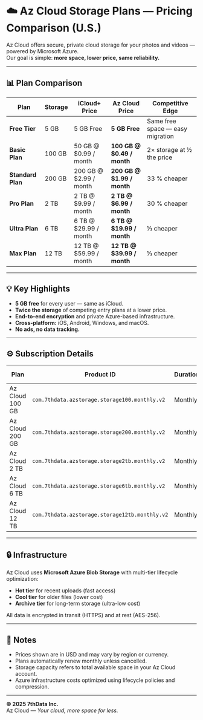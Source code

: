 # ☁️ Az Cloud Storage Plans — Pricing Comparison (U.S.)

Az Cloud offers secure, private cloud storage for your photos and videos — powered by Microsoft Azure.  
Our goal is simple: **more space, lower price, same reliability.**

---

## 📊 Plan Comparison

| Plan | Storage | iCloud+ Price | **Az Cloud Price** | Competitive Edge |
|------|----------|---------------|--------------------|------------------|
| **Free Tier** | 5 GB | 5 GB Free | **5 GB Free** | Same free space — easy migration |
| **Basic Plan** | 100 GB | 50 GB @ $0.99 / month | **100 GB @ $0.49 / month** | 2× storage at ½ the price |
| **Standard Plan** | 200 GB | 200 GB @ $2.99 / month | **200 GB @ $1.99 / month** | 33 % cheaper |
| **Pro Plan** | 2 TB | 2 TB @ $9.99 / month | **2 TB @ $6.99 / month** | 30 % cheaper |
| **Ultra Plan** | 6 TB | 6 TB @ $29.99 / month | **6 TB @ $19.99 / month** | ⅓ cheaper |
| **Max Plan** | 12 TB | 12 TB @ $59.99 / month | **12 TB @ $39.99 / month** | ⅓ cheaper |

---

## 💡 Key Highlights

- **5 GB free** for every user — same as iCloud.
- **Twice the storage** of competing entry plans at a lower price.
- **End-to-end encryption** and private Azure-based infrastructure.
- **Cross-platform:** iOS, Android, Windows, and macOS.
- **No ads, no data tracking.**

---

## ⚙️ Subscription Details

| Plan | Product ID | Duration | Price (USD) |
|------|-------------|----------|--------------|
| Az Cloud 100 GB | `com.7thdata.azstorage.storage100.monthly.v2` | Monthly | $0.49 |
| Az Cloud 200 GB | `com.7thdata.azstorage.storage200.monthly.v2` | Monthly | $1.99 |
| Az Cloud 2 TB | `com.7thdata.azstorage.storage2tb.monthly.v2` | Monthly | $6.99 |
| Az Cloud 6 TB | `com.7thdata.azstorage.storage6tb.monthly.v2` | Monthly | $19.99 |
| Az Cloud 12 TB | `com.7thdata.azstorage.storage12tb.monthly.v2` | Monthly | $39.99 |

---

## 🔒 Infrastructure

Az Cloud uses **Microsoft Azure Blob Storage** with multi-tier lifecycle optimization:
- **Hot tier** for recent uploads (fast access)
- **Cool tier** for older files (lower cost)
- **Archive tier** for long-term storage (ultra-low cost)

All data is encrypted in transit (HTTPS) and at rest (AES-256).

---

## 🧾 Notes

- Prices shown are in USD and may vary by region or currency.
- Plans automatically renew monthly unless cancelled.
- Storage capacity refers to total available space in your Az Cloud account.
- Azure infrastructure costs optimized using lifecycle policies and compression.

---

**© 2025 7thData Inc.**  
Az Cloud — *Your cloud, more space for less.*
